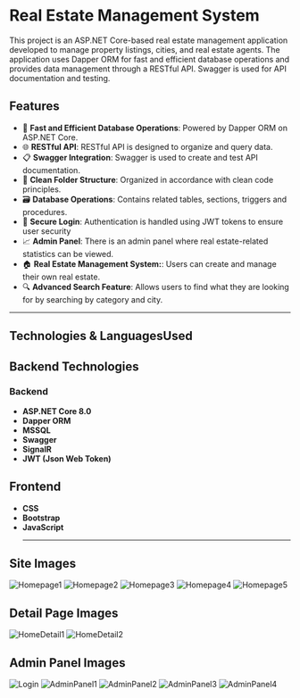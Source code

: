 # Real Estate Management System

This project is an ASP.NET Core-based real estate management application developed to manage property listings, cities, and real estate agents. The application uses Dapper ORM for fast and efficient database operations and provides data management through a RESTful API. Swagger is used for API documentation and testing.

## Features

- 🚀 **Fast and Efficient Database Operations**: Powered by Dapper ORM on ASP.NET Core.
- 🌐 **RESTful API**: RESTful API is designed to organize and query data.
- 📋 **Swagger Integration**: Swagger is used to create and test API documentation.
- 📂 **Clean Folder Structure**: Organized in accordance with clean code principles.
- 🗃️ **Database Operations**: Contains related tables, sections, triggers and procedures.
- 🔐 **Secure Login**: Authentication is handled using JWT tokens to ensure user security
- 📈 **Admin Panel**: There is an admin panel where real estate-related statistics can be viewed.
- 🏠 **Real Estate Management System:**: Users can create and manage their own real estate.
- 🔍 **Advanced Search Feature**: Allows users to find what they are looking for by searching by category and city.
  
<hr>

## Technologies & Languages ​​Used
## Backend Technologies
### Backend
- **ASP.NET Core 8.0**
- **Dapper ORM**
- **MSSQL**
- **Swagger**
- **SignalR**
- **JWT (Json Web Token)**

## Frontend
- **CSS**
- **Bootstrap**
- **JavaScript**
  <hr>
  
## Site Images
  ![Homepage1](./assets/HomePage_1.png)
  ![Homepage2](./assets/HomePage_2.png)
  ![Homepage3](./assets/HomePage_3.png)
  ![Homepage4](./assets/HomePage_4.png)
  ![Homepage5](./assets/HomePage_5.png)
## Detail Page Images  
  ![HomeDetail1](./assets/Home_Detail_1.png)
  ![HomeDetail2](./assets/Home_Detail_2.png)
## Admin Panel Images
  ![Login](./assets/Login.png)
  ![AdminPanel1](./assets/Admin_2.png)
  ![AdminPanel2](./assets/Admin_1.png)
  ![AdminPanel3](./assets/Admin_3.png)
  ![AdminPanel4](./assets/Admin_4.png)
